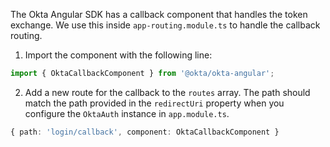 The Okta Angular SDK has a callback component that handles the token exchange. We use this inside `app-routing.module.ts` to handle the callback routing.

1. Import the component with the following line:

```ts
import { OktaCallbackComponent } from '@okta/okta-angular';
```

2. Add a new route for the callback to the `routes` array. The path should match the path provided in the `redirectUri` property when you  configure the `OktaAuth` instance in `app.module.ts`.

```ts
{ path: 'login/callback', component: OktaCallbackComponent }
```
